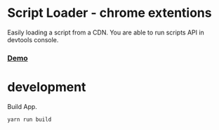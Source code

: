 # Script Loader - chrome extentions

Easily loading a script from a CDN.
You are able to run scripts API in devtools console.

### [Demo](https://www.youtube.com/watch?v=El5kVPLrO4U)

# development
Build App.

```
yarn run build
```

